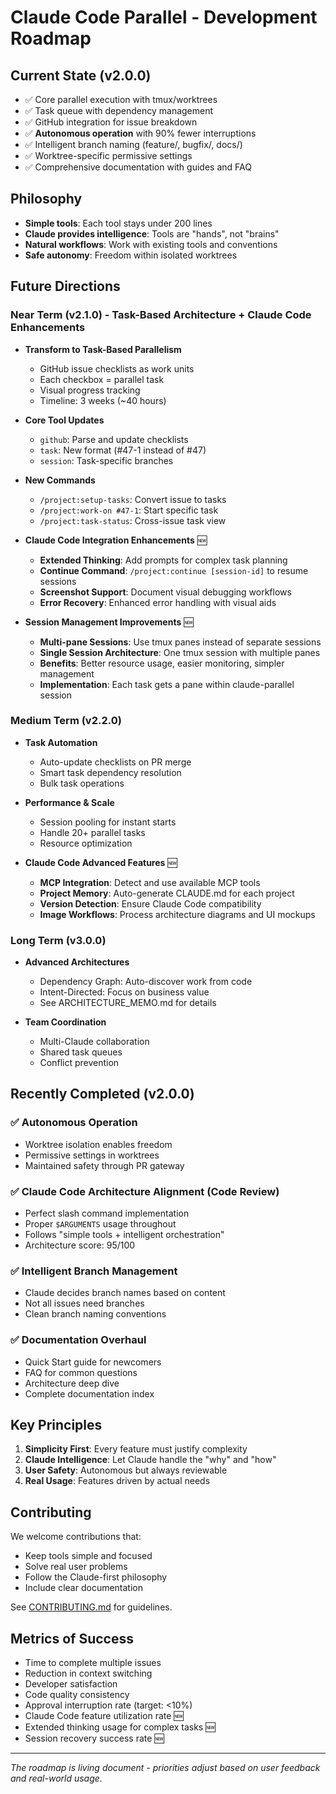 # Claude Code Parallel - Development Roadmap

## Current State (v2.0.0)
- ✅ Core parallel execution with tmux/worktrees
- ✅ Task queue with dependency management
- ✅ GitHub integration for issue breakdown
- ✅ **Autonomous operation** with 90% fewer interruptions
- ✅ Intelligent branch naming (feature/, bugfix/, docs/)
- ✅ Worktree-specific permissive settings
- ✅ Comprehensive documentation with guides and FAQ

## Philosophy
- **Simple tools**: Each tool stays under 200 lines
- **Claude provides intelligence**: Tools are "hands", not "brains"
- **Natural workflows**: Work with existing tools and conventions
- **Safe autonomy**: Freedom within isolated worktrees

## Future Directions

### Near Term (v2.1.0) - Task-Based Architecture + Claude Code Enhancements
- **Transform to Task-Based Parallelism**
  - GitHub issue checklists as work units
  - Each checkbox = parallel task
  - Visual progress tracking
  - Timeline: 3 weeks (~40 hours)
  
- **Core Tool Updates**
  - `github`: Parse and update checklists
  - `task`: New format (#47-1 instead of #47)
  - `session`: Task-specific branches
  
- **New Commands**
  - `/project:setup-tasks`: Convert issue to tasks
  - `/project:work-on #47-1`: Start specific task
  - `/project:task-status`: Cross-issue task view
  
- **Claude Code Integration Enhancements** 🆕
  - **Extended Thinking**: Add prompts for complex task planning
  - **Continue Command**: `/project:continue [session-id]` to resume sessions
  - **Screenshot Support**: Document visual debugging workflows
  - **Error Recovery**: Enhanced error handling with visual aids

- **Session Management Improvements** 🆕
  - **Multi-pane Sessions**: Use tmux panes instead of separate sessions
  - **Single Session Architecture**: One tmux session with multiple panes
  - **Benefits**: Better resource usage, easier monitoring, simpler management
  - **Implementation**: Each task gets a pane within claude-parallel session

### Medium Term (v2.2.0)
- **Task Automation**
  - Auto-update checklists on PR merge
  - Smart task dependency resolution
  - Bulk task operations
  
- **Performance & Scale**
  - Session pooling for instant starts
  - Handle 20+ parallel tasks
  - Resource optimization
  
- **Claude Code Advanced Features** 🆕
  - **MCP Integration**: Detect and use available MCP tools
  - **Project Memory**: Auto-generate CLAUDE.md for each project
  - **Version Detection**: Ensure Claude Code compatibility
  - **Image Workflows**: Process architecture diagrams and UI mockups

### Long Term (v3.0.0)
- **Advanced Architectures**
  - Dependency Graph: Auto-discover work from code
  - Intent-Directed: Focus on business value
  - See ARCHITECTURE_MEMO.md for details
  
- **Team Coordination**
  - Multi-Claude collaboration
  - Shared task queues
  - Conflict prevention

## Recently Completed (v2.0.0)

### ✅ Autonomous Operation
- Worktree isolation enables freedom
- Permissive settings in worktrees
- Maintained safety through PR gateway

### ✅ Claude Code Architecture Alignment (Code Review)
- Perfect slash command implementation
- Proper `$ARGUMENTS` usage throughout
- Follows "simple tools + intelligent orchestration"
- Architecture score: 95/100

### ✅ Intelligent Branch Management
- Claude decides branch names based on content
- Not all issues need branches
- Clean branch naming conventions

### ✅ Documentation Overhaul
- Quick Start guide for newcomers
- FAQ for common questions
- Architecture deep dive
- Complete documentation index

## Key Principles

1. **Simplicity First**: Every feature must justify complexity
2. **Claude Intelligence**: Let Claude handle the "why" and "how"
3. **User Safety**: Autonomous but always reviewable
4. **Real Usage**: Features driven by actual needs

## Contributing

We welcome contributions that:
- Keep tools simple and focused
- Solve real user problems
- Follow the Claude-first philosophy
- Include clear documentation

See [CONTRIBUTING.md](../CONTRIBUTING.md) for guidelines.

## Metrics of Success

- Time to complete multiple issues
- Reduction in context switching
- Developer satisfaction
- Code quality consistency
- Approval interruption rate (target: <10%)
- Claude Code feature utilization rate 🆕
- Extended thinking usage for complex tasks 🆕
- Session recovery success rate 🆕

---

*The roadmap is living document - priorities adjust based on user feedback and real-world usage.*
